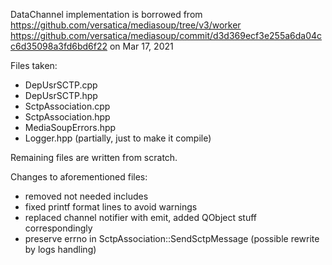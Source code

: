 DataChannel implementation is borrowed from https://github.com/versatica/mediasoup/tree/v3/worker
https://github.com/versatica/mediasoup/commit/d3d369ecf3e255a6da04cc6d35098a3fd6bd6f22
on Mar 17, 2021

Files taken:
* DepUsrSCTP.cpp
* DepUsrSCTP.hpp
* SctpAssociation.cpp
* SctpAssociation.hpp
* MediaSoupErrors.hpp
* Logger.hpp (partially, just to make it compile)

Remaining files are written from scratch.

Changes to aforementioned files:
* removed not needed includes
* fixed printf format lines to avoid warnings
* replaced channel notifier with emit, added QObject stuff correspondingly
* preserve errno in SctpAssociation::SendSctpMessage (possible rewrite by logs handling)
